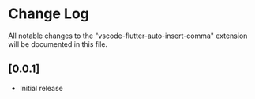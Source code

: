 # Change Log

All notable changes to the "vscode-flutter-auto-insert-comma" extension will be documented in this file.


## [0.0.1]

- Initial release